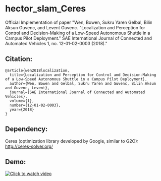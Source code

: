 # hector_slam_Ceres
Official Implementation of paper "Wen, Bowen, Sukru Yaren Gelbal, Bilin Aksun Guvenc, and Levent Guvenc. "Localization and Perception for Control and Decision-Making of a Low-Speed Autonomous Shuttle in a Campus Pilot Deployment." SAE International Journal of Connected and Automated Vehicles 1, no. 12-01-02-0003 (2018)."

## Citation:
```
@article{wen2018localization,
  title={Localization and Perception for Control and Decision-Making of a Low-Speed Autonomous Shuttle in a Campus Pilot Deployment},
  author={Wen, Bowen and Gelbal, Sukru Yaren and Guvenc, Bilin Aksun and Guvenc, Levent},
  journal={SAE International Journal of Connected and Automated Vehicles},
  volume={1},
  number={12-01-02-0003},
  year={2018}
}
```


## Dependency:
Ceres (optimization library developed by Google, similar to G2O): http://ceres-solver.org/

## Demo:
[![Click to watch video](https://img.youtube.com/vi/LwrdPRxHzrg/hqdefault.jpg)](https://www.youtube.com/watch?v=LwrdPRxHzrg)
